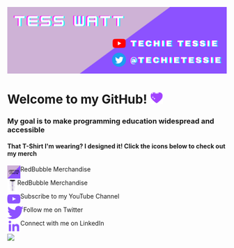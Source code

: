 ![Header](https://raw.githubusercontent.com/Tess314/Tess314/master/personal_banner2.png "Header")

# Welcome to my GitHub! <img src="https://raw.githubusercontent.com/Tess314/Tess314/master/heart.gif" width="30px">

### My goal is to make programming education widespread and accessible

#### That T-Shirt I'm wearing? I designed it! Click the icons below to check out my merch

[<img align="left" alt="RedBubble" height="30px" src="https://raw.githubusercontent.com/Techie-Tessie/Techie-Tessie/master/tshirt_logo.png"/>][RedBubble1]RedBubble Merchandise

[<img align="left" alt="RedBubble" height="30px" src="https://raw.githubusercontent.com/Techie-Tessie/Techie-Tessie/master/travel_mug_icon.png"/>][RedBubble2]RedBubble Merchandise

[<img align="left" alt="YouTube" height="30px" src="https://raw.githubusercontent.com/Tess314/Tess314/master/youtube_logo.png"/>][YouTube]Subscribe to my YouTube Channel

[<img align="left" alt="Twitter" height="30px" src="https://raw.githubusercontent.com/Tess314/Tess314/master/twitter_logo.png"/>][Twitter]Follow me on Twitter

[<img align="left" alt="LinkedIn" height="30px" src="https://raw.githubusercontent.com/Tess314/Tess314/master/linkedin_logo.png"/>][LinkedIn]Connect with me on LinkedIn

<img align="center" src="https://github-readme-stats.vercel.app/api?username=Tess314&show_icons=true&line_height=27&count_private=true&title_color=8C52FF"/>

<!--<img align="center" src="https://github-readme-stats.vercel.app/api/top-langs/?username=Tess314&layout=compact&title_color=8C52FF"/>-->

[RedBubble1]: https://www.redbubble.com/shop/ap/68986038
[RedBubble2]: https://www.redbubble.com/shop/ap/75270266
[YouTube]: https://www.youtube.com/channel/UCGCR-PjumUZeuMc0zZOIZdA
[Twitter]: https://twitter.com/TechieTessie
[LinkedIn]: https://www.linkedin.com/in/tess-watt-4882941b3/
